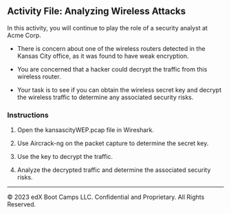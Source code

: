 ## Activity File: Analyzing Wireless Attacks

In this activity, you will continue to play the role of a security analyst at Acme Corp.

- There is concern about one of the wireless routers detected in the Kansas City office, as it was found to have weak encryption.

- You are concerned that a hacker could decrypt the traffic from this wireless router.

- Your task is to see if you can obtain the wireless secret key and decrypt the wireless traffic to determine any associated security risks.

### Instructions
   
1. Open the kansascityWEP.pcap file in Wireshark.

2. Use Aircrack-ng on the packet capture to determine the secret key.

3. Use the key to decrypt the traffic.

4. Analyze the decrypted traffic and determine the associated security risks.

---
© 2023 edX Boot Camps LLC. Confidential and Proprietary. All Rights Reserved.